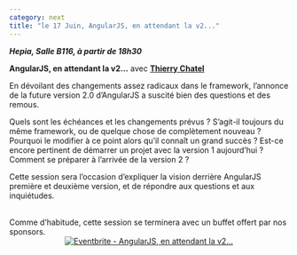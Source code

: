 ```yaml
---
category: next
title: "le 17 Juin, AngularJS, en attendant la v2..."
---
```


***Hepia, Salle B116, à partir de 18h30***

**AngularJS, en attendant la v2...** avec **[Thierry Chatel](/jug/speakers.html?key=thierry_chatel)**

En dévoilant des changements assez radicaux dans le framework, l’annonce de la future version 2.0 d’AngularJS a suscité bien des questions et des remous.

Quels sont les échéances et les changements prévus ? S’agit-il toujours du même framework, ou de quelque chose de complètement nouveau ? Pourquoi le modifier à ce point alors qu’il connaît un grand succès ? Est-ce encore pertinent de démarrer un projet avec la version 1 aujourd’hui ? Comment se préparer à l’arrivée de la version 2 ?

Cette session sera l’occasion d’expliquer la vision derrière AngularJS première et deuxième version, et de répondre aux questions et aux inquiétudes.

<br />
Comme d’habitude, cette session se terminera avec un buffet offert par nos sponsors.

<center><a href="http://www.eventbrite.fr/e/inscription-angularjs-en-attendant-la-v2-17304145164?ref=ebtnebregn" target="_blank"><img src="https://www.eventbrite.fr/custombutton?eid=17304145164" alt="Eventbrite - AngularJS, en attendant la v2..." /></a></center>